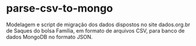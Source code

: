 # parse-csv-to-mongo

Modelagem e script de migração dos dados dispostos no site dados.org.br de Saques do bolsa Família, em formato de arquivos CSV, para banco de dados MongoDB no formato JSON.
